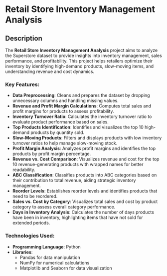 # Retail Store Inventory Management Analysis

## Description
The **Retail Store Inventory Management Analysis** project aims to analyze the Superstore dataset to provide insights into inventory management, sales performance, and profitability. This project helps retailers optimize their inventory by identifying high-demand products, slow-moving items, and understanding revenue and cost dynamics.

### Key Features:
- **Data Preprocessing**: Cleans and prepares the dataset by dropping unnecessary columns and handling missing values.
- **Revenue and Profit Margin Calculations**: Computes total sales and profit margins for products to assess profitability.
- **Inventory Turnover Ratio**: Calculates the inventory turnover ratio to evaluate product performance based on sales.
- **Top Products Identification**: Identifies and visualizes the top 10 high-demand products by quantity sold.
- **Slow-Moving Products**: Filters and displays products with low inventory turnover ratios to help manage slow-moving stock.
- **Profit Margin Analysis**: Analyzes profit margins and identifies the top products by profit margin percentage.
- **Revenue vs. Cost Comparison**: Visualizes revenue and cost for the top 10 revenue-generating products with wrapped names for better readability.
- **ABC Classification**: Classifies products into ABC categories based on their contribution to total revenue, aiding strategic inventory management.
- **Reorder Levels**: Establishes reorder levels and identifies products that need to be reordered.
- **Sales vs. Cost by Category**: Visualizes total sales and cost by product category to assess overall category performance.
- **Days in Inventory Analysis**: Calculates the number of days products have been in inventory, highlighting items that have not sold for extended periods.

### Technologies Used:
- **Programming Language**: Python
- **Libraries**: 
  - Pandas for data manipulation
  - NumPy for numerical calculations
  - Matplotlib and Seaborn for data visualization


